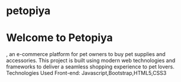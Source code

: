 # petopiya
<h1>Welcome to Petopiya</h1>, an e-commerce platform for pet owners to buy pet supplies and accessories. This project is built using modern web technologies and frameworks to deliver a seamless shopping experience to pet lovers.
Technologies Used
Front-end: Javascript,Bootstrap,HTML5,CSS3 

